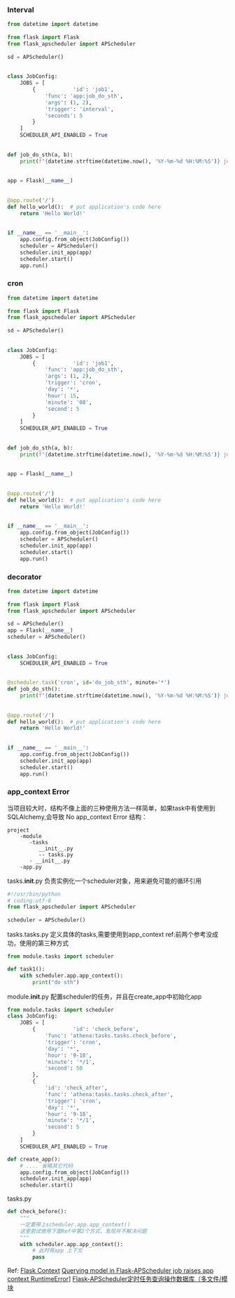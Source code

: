
### Interval
```python
from datetime import datetime  
  
from flask import Flask  
from flask_apscheduler import APScheduler  
  
sd = APScheduler()  
  
  
class JobConfig:  
    JOBS = [  
        {            'id': 'job1',  
            'func': 'app:job_do_sth',  
            'args': (1, 2),  
            'trigger': 'interval',  
            'seconds': 5  
        }  
    ]  
    SCHEDULER_API_ENABLED = True  
  
  
def job_do_sth(a, b):  
    print(f"{datetime.strftime(datetime.now(), '%Y-%m-%d %H:%M:%S')} job_do_sth:{a + b}")  
  
  
app = Flask(__name__)  
  
  
@app.route('/')  
def hello_world():  # put application's code here  
    return 'Hello World!'  
  
  
if __name__ == '__main__':  
    app.config.from_object(JobConfig())  
    scheduler = APScheduler()  
    scheduler.init_app(app)  
    scheduler.start()  
    app.run()
```


### cron

```python
from datetime import datetime  
  
from flask import Flask  
from flask_apscheduler import APScheduler  
  
sd = APScheduler()  
  
  
class JobConfig:  
    JOBS = [  
        {            'id': 'job1',  
            'func': 'app:job_do_sth',  
            'args': (1, 2),  
            'trigger': 'cron',  
            'day': '*',  
            'hour': 15,  
            'minute': '08',  
            'second': 5  
        }  
    ]  
    SCHEDULER_API_ENABLED = True  
  
  
def job_do_sth(a, b):  
    print(f"{datetime.strftime(datetime.now(), '%Y-%m-%d %H:%M:%S')} job_do_sth:{a + b}")  
  
  
app = Flask(__name__)  
  
  
@app.route('/')  
def hello_world():  # put application's code here  
    return 'Hello World!'  
  
  
if __name__ == '__main__':  
    app.config.from_object(JobConfig())  
    scheduler = APScheduler()  
    scheduler.init_app(app)  
    scheduler.start()  
    app.run()
```

### decorator

```python
from datetime import datetime  
  
from flask import Flask  
from flask_apscheduler import APScheduler  
  
sd = APScheduler()  
app = Flask(__name__)  
scheduler = APScheduler()  
  
  
class JobConfig:  
    SCHEDULER_API_ENABLED = True  
  
  
@scheduler.task('cron', id='do_job_sth', minute='*')  
def job_do_sth():  
    print(f"{datetime.strftime(datetime.now(), '%Y-%m-%d %H:%M:%S')} job_do_sth")  
  
  
@app.route('/')  
def hello_world():  # put application's code here  
    return 'Hello World!'  
  
  
if __name__ == '__main__':  
    app.config.from_object(JobConfig())  
    scheduler.init_app(app)  
    scheduler.start()  
    app.run()
```


### app_context Error

当项目较大时，结构不像上面的三种使用方法一样简单，如果task中有使用到SQLAlchemy,会导致 No app_context Error
结构：
```
project
    -module
       -tasks
          __init__.py
          -- tasks.py
	   - __init__.py
	-app.py
```

tasks.__init__.py
负责实例化一个scheduler对象，用来避免可能的循环引用
```python
#!/usr/bin/python  
# coding:utf-8  
from flask_apscheduler import APScheduler  
  
scheduler = APScheduler()
```

tasks.tasks.py
定义具体的tasks,需要使用到app_context 
ref:前两个参考没成功，使用的第三种方式

```python
from module.tasks import scheduler

def task1():
	with scheduler.app.app_context():
		print("do sth")
```

module.__init__.py
配置scheduler的任务，并且在create_app中初始化app

```python
from module.tasks import scheduler
class JobConfig:  
    JOBS = [  
        {            'id': 'check_before',  
            'func': 'athena:tasks.tasks.check_before',  
            'trigger': 'cron',  
            'day': '*',  
            'hour': '9-18',  
            'minute': '*/1',  
            'second': 50  
        },  
        {  
            'id': 'check_after',  
            'func': 'athena:tasks.tasks.check_after',  
            'trigger': 'cron',  
            'day': '*',  
            'hour': '9-18',  
            'minute': '*/1',  
            'second': 5  
        }  
    ]  
    SCHEDULER_API_ENABLED = True

def create_app():
    # .... 省略其它代码
	app.config.from_object(JobConfig())  
	scheduler.init_app(app)  
	scheduler.start()
```


tasks.py

```python
def check_before():  
    """  
    一定要带上scheduler.app.app_context() 
    这里尝试使用下面Ref中第2个方式，发现并不解决问题  
    """    
    with scheduler.app.app_context():
	    # 此时有app 上下文
	    pass
```

Ref:
[Flask Context](https://viniciuschiele.github.io/flask-apscheduler/rst/usage.html)
[Querying model in Flask-APScheduler job raises app context RuntimeError](https://stackoverflow.com/questions/40117324/querying-model-in-flask-apscheduler-job-raises-app-context-runtimeerror)]
[Flask-APScheduler定时任务查询操作数据库（多文件/模块](https://www.cnblogs.com/cangqinglang/p/13700082.html)
